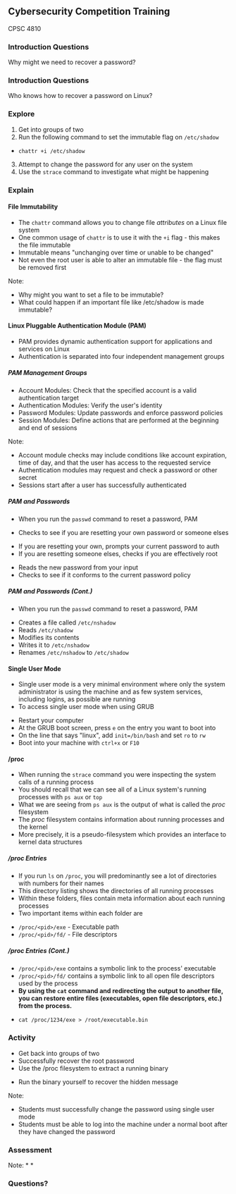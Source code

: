 ## Cybersecurity Competition Training

CPSC 4810



### Introduction Questions

Why might we need to recover a password?



### Introduction Questions

Who knows how to recover a password on Linux?



### Explore

1. Get into groups of two
2. Run the following command to set the immutable flag on `/etc/shadow`
 - `chattr +i /etc/shadow`
3. Attempt to change the password for any user on the system
4. Use the `strace` command to investigate what might be happening



### Explain


#### File Immutability

* The `chattr` command allows you to change file *attributes* on a Linux file system
* One common usage of `chattr` is to use it with the `+i` flag - this makes the file immutable
* Immutable means "unchanging over time or unable to be changed"
* Not even the root user is able to alter an immutable file - the flag must be removed first

Note:
* Why might you want to set a file to be immutable?
* What could happen if an important file like /etc/shadow is made immutable?


#### Linux Pluggable Authentication Module (PAM)

* PAM provides dynamic authentication support for applications and services on Linux
* Authentication is separated into four independent management groups


##### PAM Management Groups

* Account Modules: Check that the specified account is a valid authentication target
* Authentication Modules: Verify the user's identity
* Password Modules: Update passwords and enforce password policies
* Session Modules: Define actions that are performed at the beginning and end of sessions

Note:
* Account module checks may include conditions like account expiration, time of day, and that the user has access to the requested service
* Authentication modules may request and check a password or other secret
* Sessions start after a user has successfully authenticated


##### PAM and Passwords

* When you run the `passwd` command to reset a password, PAM
 - Checks to see if you are resetting your own password or someone elses
  + If you are resetting your own, prompts your current password to auth
  + If you are resetting someone elses, checks if you are effectively root
 - Reads the new password from your input
 - Checks to see if it conforms to the current password policy


##### PAM and Passwords (Cont.)

* When you run the `passwd` command to reset a password, PAM
 - Creates a file called `/etc/nshadow`
 - Reads `/etc/shadow`
 - Modifies its contents
 - Writes it to `/etc/nshadow`
 - Renames `/etc/nshadow` to `/etc/shadow`


#### Single User Mode

* Single user mode is a very minimal environment where only the system administrator is using the machine and as few system services, including logins, as possible are running
* To access single user mode when using GRUB
 - Restart your computer
 - At the GRUB boot screen, press `e` on the entry you want to boot into
 - On the line that says "linux", add `init=/bin/bash` and set `ro` to `rw`
 - Boot into your machine with `ctrl+x` or `F10`


#### /proc

* When running the `strace` command you were inspecting the system calls of a running process
* You should recall that we can see all of a Linux system's running processes with `ps aux` or `top`
* What we are seeing from `ps aux` is the output of what is called the *proc* filesystem
* The *proc* filesystem contains information about running processes and the kernel
* More precisely, it is a pseudo-filesystem which provides an interface to kernel data structures


##### /proc Entries

* If you run `ls` on `/proc`, you will predominantly see a lot of directories with numbers for their names
* This directory listing shows the directories of all running processes
* Within these folders, files contain meta information about each running processes
* Two important items within each folder are
 - `/proc/<pid>/exe` - Executable path
 - `/proc/<pid>/fd/` - File descriptors


##### /proc Entries (Cont.)

* `/proc/<pid>/exe` contains a symbolic link to the process' executable
* `/proc/<pid>/fd/` contains a symbolic link to all open file descriptors used by the process
* **By using the `cat` command and redirecting the output to another file, you can restore entire files (executables, open file descriptors, etc.) from the process.**
 - `cat /proc/1234/exe > /root/executable.bin`



### Activity

* Get back into groups of two
* Successfully recover the root password
* Use the /proc filesystem to extract a running binary
 - Run the binary yourself to recover the hidden message


Note:
* Students must successfully change the password using single user mode
* Students must be able to log into the machine under a normal boot after they have changed the password



### Assessment

Note:
* 
* 



### Questions?
